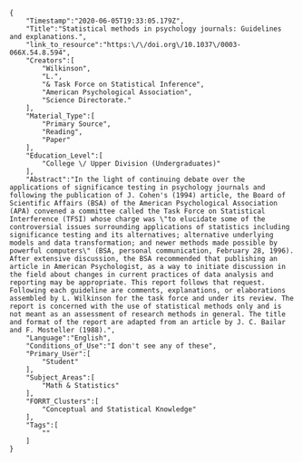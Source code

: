 
    {
        "Timestamp":"2020-06-05T19:33:05.179Z",
        "Title":"Statistical methods in psychology journals: Guidelines and explanations.",
        "link_to_resource":"https:\/\/doi.org\/10.1037\/0003-066X.54.8.594",
        "Creators":[
            "Wilkinson",
            "L.",
            "& Task Force on Statistical Inference",
            "American Psychological Association",
            "Science Directorate."
        ],
        "Material_Type":[
            "Primary Source",
            "Reading",
            "Paper"
        ],
        "Education_Level":[
            "College \/ Upper Division (Undergraduates)"
        ],
        "Abstract":"In the light of continuing debate over the applications of significance testing in psychology journals and following the publication of J. Cohen's (1994) article, the Board of Scientific Affairs (BSA) of the American Psychological Association (APA) convened a committee called the Task Force on Statistical Interference (TFSI) whose charge was \"to elucidate some of the controversial issues surrounding applications of statistics including significance testing and its alternatives; alternative underlying models and data transformation; and newer methods made possible by powerful computers\" (BSA, personal communication, February 28, 1996). After extensive discussion, the BSA recommended that publishing an article in American Psychologist, as a way to initiate discussion in the field about changes in current practices of data analysis and reporting may be appropriate. This report follows that request. Following each guideline are comments, explanations, or elaborations assembled by L. Wilkinson for the task force and under its review. The report is concerned with the use of statistical methods only and is not meant as an assessment of research methods in general. The title and format of the report are adapted from an article by J. C. Bailar and F. Mosteller (1988).",
        "Language":"English",
        "Conditions_of_Use":"I don't see any of these",
        "Primary_User":[
            "Student"
        ],
        "Subject_Areas":[
            "Math & Statistics"
        ],
        "FORRT_Clusters":[
            "Conceptual and Statistical Knowledge"
        ],
        "Tags":[
            ""
        ]
    }
